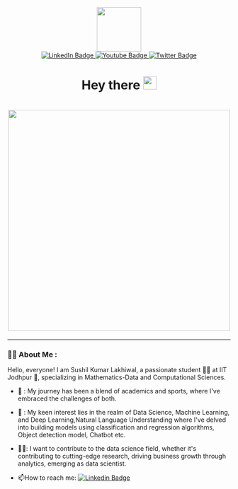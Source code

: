<div id="header" align="center">
  <img src="https://media.giphy.com/media/M9gbBd9nbDrOTu1Mqx/giphy.gif" width="100"/>
</div>
<div id="badges" align="center">
  <a href="www.linkedin.com/in/sushil-kumar-lakhiwal">
    <img src="https://img.shields.io/badge/LinkedIn-blue?style=for-the-badge&logo=linkedin&logoColor=white" alt="LinkedIn Badge"/>
  </a>
  <a href="your-youtube-URL">
    <img src="https://img.shields.io/badge/YouTube-red?style=for-the-badge&logo=youtube&logoColor=white" alt="Youtube Badge"/>
  </a>
  <a href="your-twitter-URL">
    <img src="https://img.shields.io/badge/Twitter-blue?style=for-the-badge&logo=twitter&logoColor=white" alt="Twitter Badge"/>
  </a> 
</div id="badges"align="center">
<img src="https://komarev.com/ghpvc/?username=lakhiwal18&style=flat-square&color=blue" alt=""/>
<h1 align="center" >
  Hey there
  <img src="https://media.giphy.com/media/hvRJCLFzcasrR4ia7z/giphy.gif" width="30px"/>
</h1>

<h1 align="center">
  <img src="https://media.giphy.com/media/cGEvknAXVmEcsw2E4n/giphy.gif" length="500px" width="500px"/>
</h1>

---

### :man_technologist: About Me :
Hello, everyone! I am Sushil Kumar Lakhiwal, a passionate student 👨‍🎓 at IIT Jodhpur 🏫, specializing in Mathematics-Data and Computational Sciences.
- 🏅 : My journey has been a blend of academics and sports, where I've embraced the challenges of both.
- 🎰 : My keen interest lies in the realm of Data Science, Machine Learning, and Deep Learning,Natural Language Understanding where I've delved into building models using classification and regression algorithms, Object detection model, Chatbot etc.

- 👨‍🔬: I want to contribute to the data science field, whether it's contributing to cutting-edge research, driving business growth through analytics, emerging as data scientist.

- :mailbox:How to reach me: [![Linkedin Badge](https://img.shields.io/badge/-kakbar-blue?style=flat&logo=Linkedin&logoColor=white)](www.linkedin.com/in/sushil-kumar-lakhiwal)






